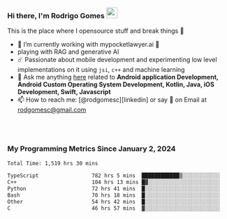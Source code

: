 
### Hi there, I'm Rodrigo Gomes <img src="https://media.giphy.com/media/hvRJCLFzcasrR4ia7z/giphy.gif" width="25px">
This is the place where I opensource stuff and break things 🤣
- 🔭 I’m currently working with mypocketlawyer.ai 💜
- playing with RAG and generative AI
- ☄️ Passionate about mobile development and experimenting low level implementations on it using `jsi`, `c++` and machine learning
- 💬 Ask me anything [here](https://github.com/rodgomesc/rodgomesc/issues) related to <b>Android application Development, Android Custom Operating System Development, Kotlin, Java, iOS Development, Swift, Javascript</b>
- 📫 How to reach me: [@rodgomesc][linkedin] or say 👋 on Email at [rodgomesc@gmail.com](mailto:rodgomesc@gmail.com)


<br/>

<!-- 
<picture>
  <img src="/github-metrics.svg" alt="Metrics">
</picture>
-->

</br>

### My Programming Metrics Since January 2, 2024 


<!--START_SECTION:waka-->

```txt
Total Time: 1,519 hrs 30 mins

TypeScript                 782 hrs 5 mins  ████████████▒░░░░░░░░░░░░   49.68 %
C++                        104 hrs 13 mins █▓░░░░░░░░░░░░░░░░░░░░░░░   06.62 %
Python                     72 hrs 41 mins  █░░░░░░░░░░░░░░░░░░░░░░░░   04.62 %
Bash                       70 hrs 18 mins  █░░░░░░░░░░░░░░░░░░░░░░░░   04.47 %
Other                      54 hrs 42 mins  █░░░░░░░░░░░░░░░░░░░░░░░░   03.47 %
C                          46 hrs 57 mins  ▓░░░░░░░░░░░░░░░░░░░░░░░░   02.98 %
```

<!--END_SECTION:waka-->
